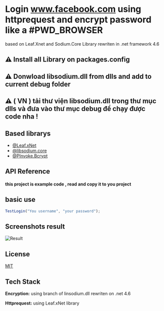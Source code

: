 
# Login www.facebook.com using httprequest and encrypt password like a #PWD_BROWSER

based on Leaf.Xnet and Sodium.Core Library rewriten in .net framework 4.6

## ⚠️ Install all Library on packages.config
## ⚠️ Donwload libsodium.dll from dlls and add to current debug folder
## ⚠️ ( VN ) tải thư viện libsodium.dll trong thư mục dlls và đưa vào thư mục debug để chạy được code nha !
## Based librarys

- [@Leaf.xNet](https://github.com/csharp-leaf)
- [@libsodium.core](https://github.com/ektrah/libsodium-core)
- [@PInvoke.Bcrypt](https://github.com/dotnet/pinvoke)
## API Reference

#### this project is example code , read and copy it to you project

## basic use

```js
TestLogin("You username", "your password");
```



## Screenshots result

![Result](https://img001.prntscr.com/file/img001/gyu0x7ZmTkaDsE9yLJ2K4g.png)


## License

[MIT](https://choosealicense.com/licenses/mit/)


## Tech Stack

**Encryption:** using branch of linsodium.dll rewriten on .net 4.6

**Httprequest:** using Leaf.xNet library


